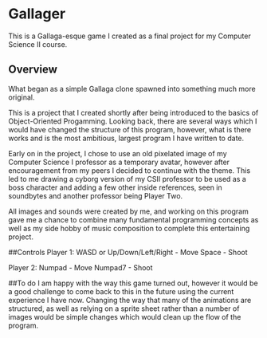 Gallager
=======
This is a Gallaga-esque game I created as a final project for my Computer Science II course. 

## Overview
What began as a simple Gallaga clone spawned into something much more original. 

This is a project that I created shortly after being introduced to the basics of Object-Oriented Progamming. Looking back, there are several ways which I would have changed the structure of this program, however, what is there works and is the most ambitious, largest program I have written to date.

Early on in the project, I chose to use an old pixelated image of my Computer Science I professor as a temporary avatar, however after encouragement from my peers I decided to continue with the theme. This led to me drawing a cyborg version of my CSII professor to be used as a boss character and adding a few other inside references, seen in soundbytes and another professor being Player Two.

All images and sounds were created by me, and working on this program gave me a chance to combine many fundamental programming concepts as well as my side hobby of music composition to complete this entertaining project. 


##Controls 
Player 1:
WASD or Up/Down/Left/Right - Move
Space - Shoot

Player 2:
Numpad - Move
Numpad7 - Shoot

##To do
I am happy with the way this game turned out, however it would be a good challenge to come back to this in the future using the current experience I have now. Changing the way that many of the animations are structured, as well as relying on a sprite sheet rather than a number of images would be simple changes which would clean up the flow of the program. 
